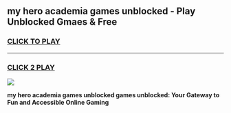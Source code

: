 
## my hero academia games unblocked - Play Unblocked Gmaes & Free
<h3>
<a href="https://premium.freeplayer.one?title=my_hero_academia_games_unblocked&ref=19F">CLICK TO PLAY</a></h3>
<hr>

<h3>
<a href="https://premium.freeplayer.one?title=my_hero_academia_games_unblocked&ref=19F">CLICK 2 PLAY</a>
  
</h3>

<a href="https://premium.freeplayer.one?title=my_hero_academia_games_unblocked&ref=19F/"><img src="https://clearcache.store/games.png"></a>


**my hero academia games unblocked games unblocked: Your Gateway to Fun and Accessible Online Gaming**
